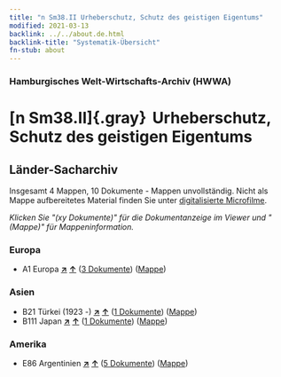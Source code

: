 ```yaml
---
title: "n Sm38.II Urheberschutz, Schutz des geistigen Eigentums"
modified: 2021-03-13
backlink: ../../about.de.html
backlink-title: "Systematik-Übersicht"
fn-stub: about
---
```


### Hamburgisches Welt-Wirtschafts-Archiv (HWWA)

# [n Sm38.II]{.gray}&#8201; Urheberschutz, Schutz des geistigen Eigentums&#160; 







## Länder-Sacharchiv




Insgesamt 4 Mappen, 10 Dokumente - Mappen unvollständig.
Nicht als Mappe aufbereitetes Material finden Sie unter [digitalisierte Microfilme](/film/h1_sh.de.html).

_Klicken Sie "(xy Dokumente)" für die Dokumentanzeige im Viewer und "(Mappe)" für Mappeninformation._




### Europa

- A1 Europa [**&nearr;**](../../../geo/i/140892/about.de.html "Europa (alle Mappen)") [**&uarr;**](../../../geo/about.de.html#A1 "Ländersystematik") (<a href="https://pm20.zbw.eu/iiifview/folder/sh/140892,145838" title="über: Europa : Urheberschutz, Schutz des geistigen Eigentums" target="_blank">3 Dokumente</a>) ([Mappe](../../../../folder/sh/1408xx/140892/1458xx/145838/about.de.html))

### Asien

- B21 Türkei (1923 -) [**&nearr;**](../../../geo/i/141111/about.de.html "Türkei (1923 -) (alle Mappen)") [**&uarr;**](../../../geo/about.de.html#B21 "Ländersystematik") (<a href="https://pm20.zbw.eu/iiifview/folder/sh/141111,145838" title="über: Türkei (1923 -) : Urheberschutz, Schutz des geistigen Eigentums" target="_blank">1 Dokumente</a>) ([Mappe](../../../../folder/sh/1411xx/141111/1458xx/145838/about.de.html))
- B111 Japan [**&nearr;**](../../../geo/i/141272/about.de.html "Japan (alle Mappen)") [**&uarr;**](../../../geo/about.de.html#B111 "Ländersystematik") (<a href="https://pm20.zbw.eu/iiifview/folder/sh/141272,145838" title="über: Japan : Urheberschutz, Schutz des geistigen Eigentums" target="_blank">1 Dokumente</a>) ([Mappe](../../../../folder/sh/1412xx/141272/1458xx/145838/about.de.html))

### Amerika

- E86 Argentinien [**&nearr;**](../../../geo/i/141692/about.de.html "Argentinien (alle Mappen)") [**&uarr;**](../../../geo/about.de.html#E86 "Ländersystematik") (<a href="https://pm20.zbw.eu/iiifview/folder/sh/141692,145838" title="über: Argentinien : Urheberschutz, Schutz des geistigen Eigentums" target="_blank">5 Dokumente</a>) ([Mappe](../../../../folder/sh/1416xx/141692/1458xx/145838/about.de.html))








